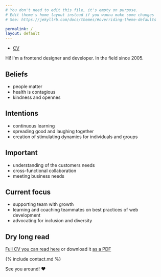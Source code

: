 ```yaml
---
# You don't need to edit this file, it's empty on purpose.
# Edit theme's home layout instead if you wanna make some changes
# See: https://jekyllrb.com/docs/themes/#overriding-theme-defaults

permalink: /
layout: default
---
```


<nav>
  <ul>
    <li class="nav__item {% if location == '/' or page.layout == 'default' %}active {% endif %}"><a href="cv">CV</a></li>
  </ul>
</nav>

Hi! I'm a frontend designer and developer. In the field since 2005.


## Beliefs
- people matter
- health is contagious
- kindness and opennes


## Intentions
- continuous learning
- spreading good and laughing together
- creation of stimulating dynamics for individuals and groups


## Important
- understanding of the customers needs
- cross-functional collaboration
- meeting business needs


## Current focus
- supporting team with growth
- learning and coaching teammates on best practices of web development
- advocating for inclusion and diversity


## Dry long read
[Full CV you can read here](cv) or download it [as a PDF](/tania-abanina-cv.pdf)


{% include contact.md %}

<!--

## Another place on the web
- [tataata](http://tataata.com) -->

See you around! ♥
